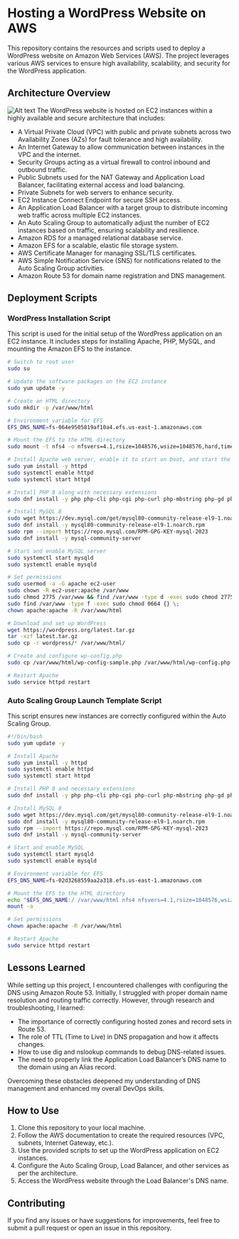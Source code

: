 # Hosting a WordPress Website on AWS

This repository contains the resources and scripts used to deploy a WordPress website on Amazon Web Services (AWS). The project leverages various AWS services to ensure high availability, scalability, and security for the WordPress application.

## Architecture Overview
![Alt text](/2._Host_a_WordPress_Website_on_AWS.png)
The WordPress website is hosted on EC2 instances within a highly available and secure architecture that includes:

- A Virtual Private Cloud (VPC) with public and private subnets across two Availability Zones (AZs) for fault tolerance and high availability.
- An Internet Gateway to allow communication between instances in the VPC and the internet.
- Security Groups acting as a virtual firewall to control inbound and outbound traffic.
- Public Subnets used for the NAT Gateway and Application Load Balancer, facilitating external access and load balancing.
- Private Subnets for web servers to enhance security.
- EC2 Instance Connect Endpoint for secure SSH access.
- An Application Load Balancer with a target group to distribute incoming web traffic across multiple EC2 instances.
- An Auto Scaling Group to automatically adjust the number of EC2 instances based on traffic, ensuring scalability and resilience.
- Amazon RDS for a managed relational database service.
- Amazon EFS for a scalable, elastic file storage system.
- AWS Certificate Manager for managing SSL/TLS certificates.
- AWS Simple Notification Service (SNS) for notifications related to the Auto Scaling Group activities.
- Amazon Route 53 for domain name registration and DNS management.

## Deployment Scripts

### WordPress Installation Script

This script is used for the initial setup of the WordPress application on an EC2 instance. It includes steps for installing Apache, PHP, MySQL, and mounting the Amazon EFS to the instance.

```bash
# Switch to root user
sudo su

# Update the software packages on the EC2 instance
sudo yum update -y

# Create an HTML directory
sudo mkdir -p /var/www/html

# Environment variable for EFS
EFS_DNS_NAME=fs-064e9505819af10a4.efs.us-east-1.amazonaws.com

# Mount the EFS to the HTML directory
sudo mount -t nfs4 -o nfsvers=4.1,rsize=1048576,wsize=1048576,hard,timeo=600,retrans=2,noresvport "$EFS_DNS_NAME":/ /var/www/html

# Install Apache web server, enable it to start on boot, and start the server
sudo yum install -y httpd
sudo systemctl enable httpd
sudo systemctl start httpd

# Install PHP 8 along with necessary extensions
sudo dnf install -y php php-cli php-cgi php-curl php-mbstring php-gd php-mysqlnd php-gettext php-json php-xml php-fpm php-intl php-zip php-bcmath php-ctype php-fileinfo php-openssl php-pdo php-tokenizer

# Install MySQL 8
sudo wget https://dev.mysql.com/get/mysql80-community-release-el9-1.noarch.rpm
sudo dnf install -y mysql80-community-release-el9-1.noarch.rpm
sudo rpm --import https://repo.mysql.com/RPM-GPG-KEY-mysql-2023
sudo dnf install -y mysql-community-server

# Start and enable MySQL server
sudo systemctl start mysqld
sudo systemctl enable mysqld

# Set permissions
sudo usermod -a -G apache ec2-user
sudo chown -R ec2-user:apache /var/www
sudo chmod 2775 /var/www && find /var/www -type d -exec sudo chmod 2775 {} \;
sudo find /var/www -type f -exec sudo chmod 0664 {} \;
chown apache:apache -R /var/www/html

# Download and set up WordPress
wget https://wordpress.org/latest.tar.gz
tar -xzf latest.tar.gz
sudo cp -r wordpress/* /var/www/html/

# Create and configure wp-config.php
sudo cp /var/www/html/wp-config-sample.php /var/www/html/wp-config.php

# Restart Apache
sudo service httpd restart
```

### Auto Scaling Group Launch Template Script

This script ensures new instances are correctly configured within the Auto Scaling Group.

```bash
#!/bin/bash
sudo yum update -y

# Install Apache
sudo yum install -y httpd
sudo systemctl enable httpd
sudo systemctl start httpd

# Install PHP 8 and necessary extensions
sudo dnf install -y php php-cli php-cgi php-curl php-mbstring php-gd php-mysqlnd php-gettext php-json php-xml php-fpm php-intl php-zip php-bcmath php-ctype php-fileinfo php-openssl php-pdo php-tokenizer

# Install MySQL 8
sudo wget https://dev.mysql.com/get/mysql80-community-release-el9-1.noarch.rpm
sudo dnf install -y mysql80-community-release-el9-1.noarch.rpm
sudo rpm --import https://repo.mysql.com/RPM-GPG-KEY-mysql-2023
sudo dnf install -y mysql-community-server

# Start and enable MySQL
sudo systemctl start mysqld
sudo systemctl enable mysqld

# Environment variable for EFS
EFS_DNS_NAME=fs-02d3268559aa2a318.efs.us-east-1.amazonaws.com

# Mount the EFS to the HTML directory
echo "$EFS_DNS_NAME:/ /var/www/html nfs4 nfsvers=4.1,rsize=1048576,wsize=1048576,hard,timeo=600,retrans=2 0 0" >> /etc/fstab
mount -a

# Set permissions
chown apache:apache -R /var/www/html

# Restart Apache
sudo service httpd restart
```

## Lessons Learned

While setting up this project, I encountered challenges with configuring the DNS using Amazon Route 53. Initially, I struggled with proper domain name resolution and routing traffic correctly. However, through research and troubleshooting, I learned:

- The importance of correctly configuring hosted zones and record sets in Route 53.
- The role of TTL (Time to Live) in DNS propagation and how it affects changes.
- How to use dig and nslookup commands to debug DNS-related issues.
- The need to properly link the Application Load Balancer’s DNS name to the domain using an Alias record.

Overcoming these obstacles deepened my understanding of DNS management and enhanced my overall DevOps skills.

## How to Use

1. Clone this repository to your local machine.
2. Follow the AWS documentation to create the required resources (VPC, subnets, Internet Gateway, etc.).
3. Use the provided scripts to set up the WordPress application on EC2 instances.
4. Configure the Auto Scaling Group, Load Balancer, and other services as per the architecture.
5. Access the WordPress website through the Load Balancer's DNS name.

## Contributing

If you find any issues or have suggestions for improvements, feel free to submit a pull request or open an issue in this repository.


